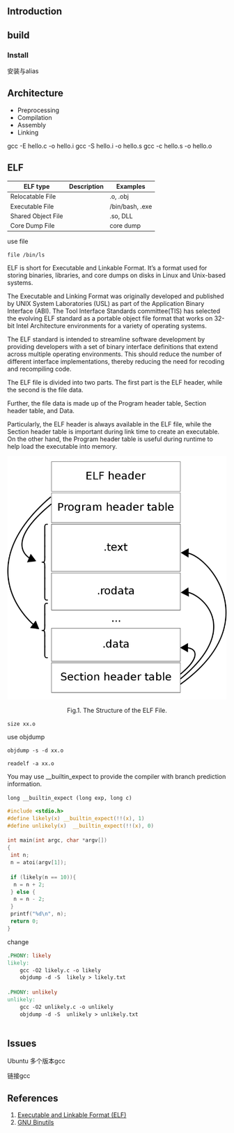 ## Introduction




## build


### Install

安装与alias





## Architecture


- Preprocessing
- Compilation
- Assembly
- Linking

gcc -E hello.c -o hello.i
gcc -S hello.i -o hello.s
gcc -c hello.s -o hello.o

## ELF


| ELF type           | Description | Examples        |
| ------------------ | ----------- | --------------- |
| Relocatable File   |             | .o, .obj        |
| Executable File    |             | /bin/bash, .exe |
| Shared Object File |             | .so, DLL        |
| Core Dump File     |             | core dump       |

use file

```shell
file /bin/ls
```

ELF is short for Executable and Linkable Format.
It’s a format used for storing binaries, libraries, and core dumps on disks in Linux and Unix-based systems.

The Executable and Linking Format was originally developed and published by UNIX System Laboratories (USL) as part of the Application Binary Interface (ABI).
The Tool Interface Standards committee(TIS) has selected the evolving ELF standard as a portable object file format that works on 32-bit Intel Architecture environments for a variety of operating systems.

The ELF standard is intended to streamline software development by providing developers with a set of binary interface definitions that extend across multiple operating environments.
This should reduce the number of different interface implementations, thereby reducing the need for recoding and recompiling code.

The ELF file is divided into two parts. The first part is the ELF header, while the second is the file data.

Further, the file data is made up of the Program header table, Section header table, and Data.

Particularly, the ELF header is always available in the ELF file, while the Section header table is important during link time to create an executable. On the other hand, the Program header table is useful during runtime to help load the executable into memory.


<div style="text-align: center;">

![The Structure of the ELF File](img/ELF-Format.png)

</div>

<p style="text-align: center;">
Fig.1. The Structure of the ELF File.
</p>


```shell
size xx.o

```

use objdump

```shell
objdump -s -d xx.o
```


```shell
readelf -a xx.o
```



You may use __builtin_expect to provide the compiler with branch prediction information.

`long __builtin_expect (long exp, long c)`


```c
#include <stdio.h>
#define likely(x) __builtin_expect(!!(x), 1)
#define unlikely(x)  __builtin_expect(!!(x), 0)

int main(int argc, char *argv[])
{
 int n;
 n = atoi(argv[1]);

 if (likely(n == 10)){
  n = n + 2;
 } else {
  n = n - 2;
 }
 printf("%d\n", n);
 return 0;
}
```
change 
```makefile
.PHONY: likely
likely:
	gcc -O2 likely.c -o likely
	objdump -d -S  likely > likely.txt

.PHONY: unlikely
unlikely:
	gcc -O2 unlikely.c -o unlikely
	objdump -d -S  unlikely > unlikely.txt
	
```

## Issues

Ubuntu 多个版本gcc

链接gcc




## References

1. [Executable and Linkable Format (ELF)](http://flint.cs.yale.edu/cs422/doc/ELF_Format.pdf)
2. [GNU Binutils](https://www.gnu.org/software/binutils/)
